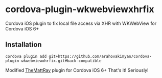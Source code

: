 # cordova-plugin-wkwebviewxhrfix
Cordova iOS plugin to fix local file access via XHR with WKWebView for Cordova iOS 6+

## Installation

```
cordova plugin add git+https://github.com/arahovakimyan/cordova-plugin-wkwebviewxhrfix.git#back-compatible
```

Modified [TheMattRay](https://github.com/TheMattRay) plugin for Cordova iOS 6+
That's it! Seriously!
